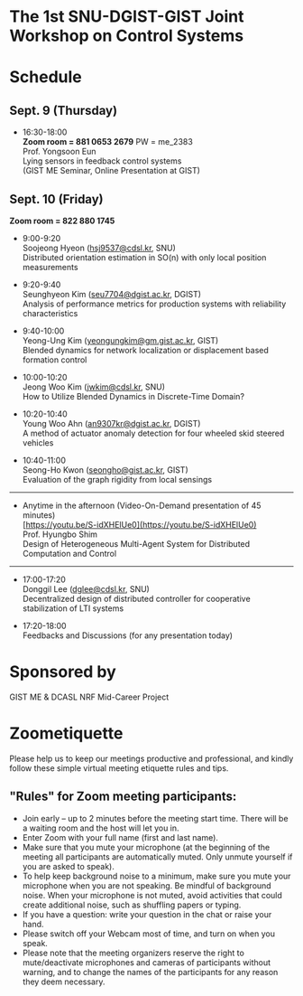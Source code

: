 # The 1st SNU-DGIST-GIST Joint Workshop on Control Systems

# Schedule

## Sept. 9 (Thursday) 

- 16:30-18:00  
  **Zoom room = 881 0653 2679**  PW = me_2383  
  Prof. Yongsoon Eun  
  Lying sensors in feedback control systems  
  (GIST ME Seminar, Online Presentation at GIST)
  
## Sept. 10 (Friday)

**Zoom room = 822 880 1745**  

- 9:00-9:20  
  Soojeong Hyeon (hsj9537@cdsl.kr, SNU)  
  Distributed orientation estimation in SO(n) with only local position measurements
  
- 9:20-9:40  
  Seunghyeon Kim (seu7704@dgist.ac.kr, DGIST)  
  Analysis of performance metrics for production systems with reliability characteristics
  
- 9:40-10:00  
  Yeong-Ung Kim (yeongungkim@gm.gist.ac.kr, GIST)  
  Blended dynamics for network localization or displacement based formation control
  
- 10:00-10:20  
  Jeong Woo Kim (jwkim@cdsl.kr, SNU)  
  How to Utilize Blended Dynamics in Discrete-Time Domain?
  
- 10:20-10:40  
  Young Woo Ahn (an9307kr@dgist.ac.kr, DGIST)  
  A method of actuator anomaly detection for four wheeled skid steered vehicles
  
- 10:40-11:00  
  Seong-Ho Kwon (seongho@gist.ac.kr, GIST)  
  Evaluation of the graph rigidity from local sensings

-----

- Anytime in the afternoon (Video-On-Demand presentation of 45 minutes)     
  [https://youtu.be/S-idXHElUe0](https://youtu.be/S-idXHElUe0)  
  Prof. Hyungbo Shim  
  Design of Heterogeneous Multi-Agent System for Distributed Computation and Control  
  
-----

- 17:00-17:20  
  Donggil Lee (dglee@cdsl.kr, SNU)  
  Decentralized design of distributed controller for cooperative stabilization of LTI systems
  
- 17:20-18:00  
  Feedbacks and Discussions (for any presentation today)

# Sponsored by 

GIST ME & DCASL NRF Mid-Career Project

# Zoometiquette

Please help us to keep our meetings productive and professional, and kindly follow these simple virtual meeting etiquette rules and tips.

## "Rules" for Zoom meeting participants:
- Join early – up to 2 minutes before the meeting start time. There will be a waiting room and the host will let you in.
- Enter Zoom with your full name (first and last name).
- Make sure that you mute your microphone (at the beginning of the meeting all participants are automatically muted. Only unmute yourself if you are asked to speak).
- To help keep background noise to a minimum, make sure you mute your microphone when you are not speaking. Be mindful of background noise. When your microphone is not muted, avoid activities that could create additional noise, such as shuffling papers or typing.
- If you have a question: write your question in the chat or raise your hand.
- Please switch off your Webcam most of time, and turn on when you speak.
- Please note that the meeting organizers reserve the right to mute/deactivate microphones and cameras of participants without warning, and to change the names of the participants for any reason they deem necessary.


